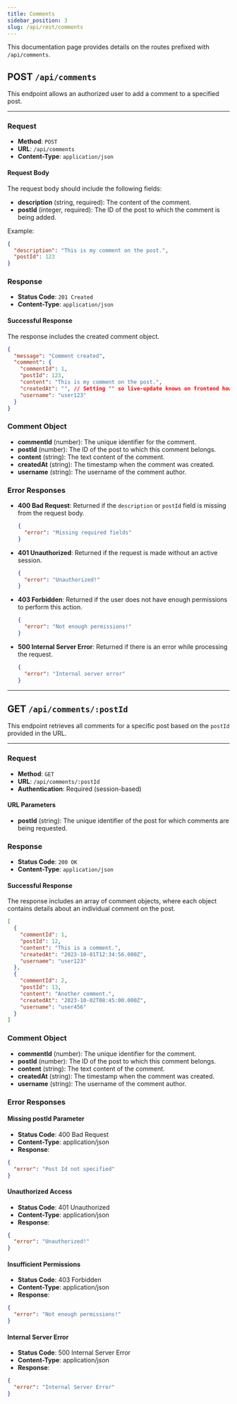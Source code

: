 ```yaml
---
title: Comments
sidebar_position: 3
slug: /api/rest/comments
---
```


This documentation page provides details on the routes prefixed with `/api/comments`.

## **POST** `/api/comments`

This endpoint allows an authorized user to add a comment to a specified post.

---

### Request

- **Method**: `POST`
- **URL**: `/api/comments`
- **Content-Type**: `application/json`

#### Request Body

The request body should include the following fields:

- **description** (string, required): The content of the comment.
- **postId** (integer, required): The ID of the post to which the comment is being added.

Example:

```json
{
  "description": "This is my comment on the post.",
  "postId": 123
}
```

### Response

- **Status Code**: `201 Created`
- **Content-Type**: `application/json`

#### Successful Response

The response includes the created comment object.

```json
{
  "message": "Comment created",
  "comment": {
    "commentId": 1,
    "postId": 123,
    "content": "This is my comment on the post.",
    "createdAt": "", // Setting "" so live-update knows on frontend how to render new comment
    "username": "user123"
  }
}
```

### Comment Object

- **commentId** (number): The unique identifier for the comment.
- **postId** (number): The ID of the post to which this comment belongs.
- **content** (string): The text content of the comment.
- **createdAt** (string): The timestamp when the comment was created.
- **username** (string): The username of the comment author.

### Error Responses

- **400 Bad Request**: Returned if the `description` or `postId` field is missing from the request body.

  ```json
  {
    "error": "Missing required fields"
  }
  ```

- **401 Unauthorized**: Returned if the request is made without an active session.

  ```json
  {
    "error": "Unauthorized!"
  }
  ```

- **403 Forbidden**: Returned if the user does not have enough permissions to perform this action.

  ```json
  {
    "error": "Not enough permissions!"
  }
  ```

- **500 Internal Server Error**: Returned if there is an error while processing the request.

  ```json
  {
    "error": "Internal server error"
  }
  ```

---

## **GET** `/api/comments/:postId`

This endpoint retrieves all comments for a specific post based on the `postId` provided in the URL.

---

### Request

- **Method**: `GET`
- **URL**: `/api/comments/:postId`
- **Authentication**: Required (session-based)

#### URL Parameters

- **postId** (string): The unique identifier of the post for which comments are being requested.

### Response

- **Status Code**: `200 OK`
- **Content-Type**: `application/json`

#### Successful Response

The response includes an array of comment objects, where each object contains details about an individual comment on the post.

```json
[
  {
    "commentId": 1,
    "postId": 12,
    "content": "This is a comment.",
    "createdAt": "2023-10-01T12:34:56.000Z",
    "username": "user123"
  },
  {
    "commentId": 2,
    "postId": 13,
    "content": "Another comment.",
    "createdAt": "2023-10-02T08:45:00.000Z",
    "username": "user456"
  }
]
```

### Comment Object

- **commentId** (number): The unique identifier for the comment.
- **postId** (number): The ID of the post to which this comment belongs.
- **content** (string): The text content of the comment.
- **createdAt** (string): The timestamp when the comment was created.
- **username** (string): The username of the comment author.

### Error Responses

#### Missing postId Parameter

- **Status Code**: 400 Bad Request
- **Content-Type**: application/json
- **Response**:

```json
{
  "error": "Post Id not specified"
}
```

#### Unauthorized Access

- **Status Code**: 401 Unauthorized
- **Content-Type**: application/json
- **Response**:

```json
{
  "error": "Unauthorized!"
}
```

#### Insufficient Permissions

- **Status Code**: 403 Forbidden
- **Content-Type**: application/json
- **Response**:

```json
{
  "error": "Not enough permissions!"
}
```

#### Internal Server Error

- **Status Code**: 500 Internal Server Error
- **Content-Type**: application/json
- **Response**:

```json
{
  "error": "Internal Server Error"
}
```
